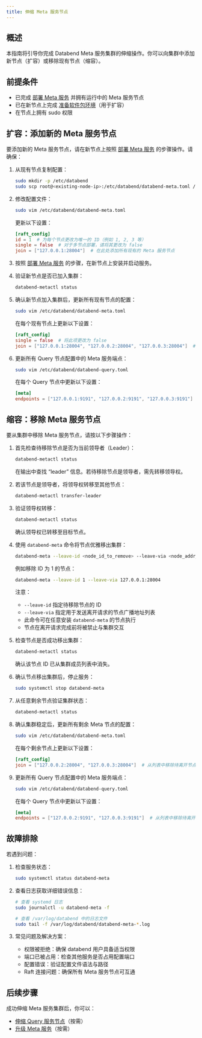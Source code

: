 ```yaml
---
title: 伸缩 Meta 服务节点
---
```


## 概述

本指南将引导你完成 Databend Meta 服务集群的伸缩操作。你可以向集群中添加新节点（扩容）或移除现有节点（缩容）。

## 前提条件

- 已完成 [部署 Meta 服务](02-deploy-metasrv.md) 并拥有运行中的 Meta 服务节点
- 已在新节点上完成 [准备软件包环境](01-prepare.md)（用于扩容）
- 在节点上拥有 sudo 权限

## 扩容：添加新的 Meta 服务节点

要添加新的 Meta 服务节点，请在新节点上按照 [部署 Meta 服务](02-deploy-metasrv.md) 的步骤操作。请确保：

1. 从现有节点复制配置：
   ```bash
   sudo mkdir -p /etc/databend
   sudo scp root@<existing-node-ip>:/etc/databend/databend-meta.toml /etc/databend/
   ```

2. 修改配置文件：
   ```bash
   sudo vim /etc/databend/databend-meta.toml
   ```

   更新以下设置：
   ```toml
   [raft_config]
   id = 1  # 为每个节点更改为唯一的 ID（例如 1, 2, 3 等）
   single = false  # 对于多节点部署，请将其更改为 false
   join = ["127.0.0.1:28004"]  # 在此处添加所有现有的 Meta 服务节点
   ```

3. 按照 [部署 Meta 服务](02-deploy-metasrv.md) 的步骤，在新节点上安装并启动服务。

4. 验证新节点是否已加入集群：
   ```bash
   databend-metactl status
   ```

5. 确认新节点加入集群后，更新所有现有节点的配置：
   ```bash
   sudo vim /etc/databend/databend-meta.toml
   ```

   在每个现有节点上更新以下设置：
   ```toml
   [raft_config]
   single = false  # 将此项更改为 false
   join = ["127.0.0.1:28004", "127.0.0.2:28004", "127.0.0.3:28004"]  # 添加所有 Meta 服务节点（含新节点）
   ```

6. 更新所有 Query 节点配置中的 Meta 服务端点：
   ```bash
   sudo vim /etc/databend/databend-query.toml
   ```

   在每个 Query 节点中更新以下设置：
   ```toml
   [meta]
   endpoints = ["127.0.0.1:9191", "127.0.0.2:9191", "127.0.0.3:9191"]  # 添加所有 Meta 服务节点（含新节点）
   ```

## 缩容：移除 Meta 服务节点

要从集群中移除 Meta 服务节点，请按以下步骤操作：

1. 首先检查待移除节点是否为当前领导者（Leader）：
   ```bash
   databend-metactl status
   ```
   在输出中查找 “leader” 信息。若待移除节点是领导者，需先转移领导权。

2. 若该节点是领导者，将领导权转移至其他节点：
   ```bash
   databend-metactl transfer-leader
   ```

3. 验证领导权转移：
   ```bash
   databend-metactl status
   ```
   确认领导权已转移至目标节点。

4. 使用 `databend-meta` 命令将节点优雅移出集群：
   ```bash
   databend-meta --leave-id <node_id_to_remove> --leave-via <node_addr_1> <node_addr_2>...
   ```

   例如移除 ID 为 1 的节点：
   ```bash
   databend-meta --leave-id 1 --leave-via 127.0.0.1:28004
   ```

   注意：
   - `--leave-id` 指定待移除节点的 ID
   - `--leave-via` 指定用于发送离开请求的节点广播地址列表
   - 此命令可在任意安装 `databend-meta` 的节点执行
   - 节点在离开请求完成前将被禁止与集群交互

5. 检查节点是否成功移出集群：
   ```bash
   databend-metactl status
   ```
   确认该节点 ID 已从集群成员列表中消失。

6. 确认节点移出集群后，停止服务：
   ```bash
   sudo systemctl stop databend-meta
   ```

7. 从任意剩余节点验证集群状态：
   ```bash
   databend-metactl status
   ```

8. 确认集群稳定后，更新所有剩余 Meta 节点的配置：
   ```bash
   sudo vim /etc/databend/databend-meta.toml
   ```

   在每个剩余节点上更新以下设置：
   ```toml
   [raft_config]
   join = ["127.0.0.2:28004", "127.0.0.3:28004"]  # 从列表中移除待离开节点
   ```

9. 更新所有 Query 节点配置中的 Meta 服务端点：
   ```bash
   sudo vim /etc/databend/databend-query.toml
   ```

   在每个 Query 节点中更新以下设置：
   ```toml
   [meta]
   endpoints = ["127.0.0.2:9191", "127.0.0.3:9191"]  # 从列表中移除待离开节点
   ```

## 故障排除

若遇到问题：

1. 检查服务状态：
   ```bash
   sudo systemctl status databend-meta
   ```

2. 查看日志获取详细错误信息：
   ```bash
   # 查看 systemd 日志
   sudo journalctl -u databend-meta -f

   # 查看 /var/log/databend 中的日志文件
   sudo tail -f /var/log/databend/databend-meta-*.log
   ```

3. 常见问题及解决方案：
   - 权限被拒绝：确保 databend 用户具备适当权限
   - 端口已被占用：检查其他服务是否占用配置端口
   - 配置错误：验证配置文件语法与路径
   - Raft 连接问题：确保所有 Meta 服务节点可互通

## 后续步骤

成功伸缩 Meta 服务集群后，你可以：
- [伸缩 Query 服务节点](05-scale-query.md)（按需）
- [升级 Meta 服务](06-upgrade-metasrv.md)（按需）